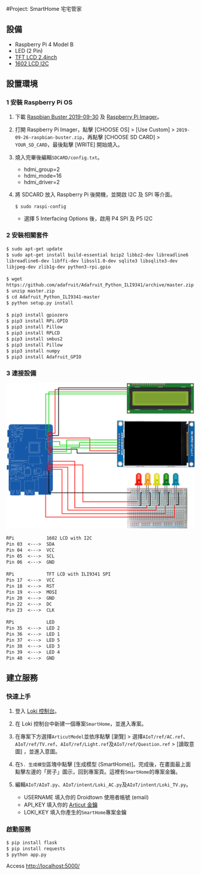 #Project: SmartHome 宅宅管家

## 設備

- Raspberry Pi 4 Model B
- LED (2 Pin)
- [TFT LCD 2.4inch](https://github.com/adafruit/Adafruit_Python_ILI9341)
- [1602 LCD I2C](https://github.com/adafruit/Adafruit_CircuitPython_RGB_Display)

## 設置環境

### 1 安裝 Raspberry Pi OS

1. 下載 [Raspbian Buster 2019-09-30](https://downloads.raspberrypi.org/raspbian/images/raspbian-2019-09-30/2019-09-26-raspbian-buster.zip) 及 [Raspberry Pi Imager](https://www.raspberrypi.org/downloads/)。

2. 打開 Raspberry Pi Imager，點擊 [CHOOSE OS] > [Use Custom] > `2019-09-26-raspbian-buster.zip`，再點擊 [CHOOSE SD CARD] > `YOUR_SD_CARD`，最後點擊 [WRITE] 開始燒入。

3. 燒入完畢後編輯`SDCARD/config.txt`。
	- hdmi_group=2
	- hdmi_mode=16
	- hdmi_driver=2
	
3. 將 SDCARD 放入 Raspberry Pi 後開機，並開啟 I2C 及 SPI 等介面。

	```
	$ sudo raspi-config
	```
	- 選擇 5 Interfacing Options 後，啟用 P4 SPI 及 P5 I2C


### 2 安裝相關套件

```
$ sudo apt-get update
$ sudo apt-get install build-essential bzip2 libbz2-dev libreadline6 libreadline6-dev libffi-dev libssl1.0-dev sqlite3 libsqlite3-dev libjpeg-dev zlib1g-dev python3-rpi.gpio

$ wget https://github.com/adafruit/Adafruit_Python_ILI9341/archive/master.zip
$ unzip master.zip
$ cd Adafruit_Python_ILI9341-master
$ python setup.py install

$ pip3 install gpiozero
$ pip3 install RPi.GPIO
$ pip3 install Pillow
$ pip3 install RPLCD
$ pip3 install smbus2
$ pip3 install Pillow
$ pip3 install numpy
$ pip3 install Adafruit_GPIO
```

### 3 連接設備

![](SmartHome.png)

```
RPi            1602 LCD with I2C
Pin 03  <--->  SDA
Pin 04  <--->  VCC
Pin 05  <--->  SCL
Pin 06  <--->  GND

RPi            TFT LCD with ILI9341 SPI
Pin 17  <--->  VCC
Pin 18  <--->  RST
Pin 19  <--->  MOSI
Pin 20  <--->  GND
Pin 22  <--->  DC
Pin 23  <--->  CLK

RPi            LED
Pin 35  <--->  LED 2
Pin 36  <--->  LED 1
Pin 37  <--->  LED 5
Pin 38  <--->  LED 3
Pin 39  <--->  LED 4
Pin 40  <--->  GND
```

## 建立服務

### 快速上手

1. 登入 [Loki 控制台](https://api.droidtown.co/loki/)。

2. 在 Loki 控制台中新建一個專案`SmartHome`，並進入專案。

3. 在專案下方選擇`ArticutModel`並依序點擊 [瀏覽] > 選擇`AIoT/ref/AC.ref`、`AIoT/ref/TV.ref`、`AIoT/ref/Light.ref`及`AIoT/ref/Question.ref` > [讀取意圖] ，並進入意圖。

4. 在`5. 生成模型`區塊中點擊 [生成模型 (SmartHome)]。完成後，在畫面最上面點擊左邊的「房子」圖示，回到專案頁。這裡有`SmartHome`的專案金鑰。

5. 編輯`AIoT/AIoT.py`、`AIoT/intent/Loki_AC.py`及`AIoT/intent/Loki_TV.py`。
	- USERNAME 填入你的 Droidtown 使用者帳號 (email)
	- API_KEY 填入你的 [Articut 金鑰](https://api.droidtown.co/member/)
	- LOKI_KEY 填入你產生的`SmartHome`專案金鑰

### 啟動服務

```
$ pip install flask
$ pip install requests
$ python app.py
```

Access [http://localhost:5000/](http://localhost:5000/)
